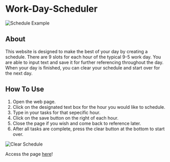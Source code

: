 # Work-Day-Scheduler

![Schedule Example](https://raw.github.com/kirafaye99/Work-Day-Scheduler/main/scheduler-example.PNG)

## About
This website is designed to make the best of your day by creating a schedule. There are 9 slots for each hour of the typical 9-5 work day. You are able to input text and save it for further referencing throughout the day. When your day is finished, you can clear your schedule and start over for the next day.

## How To Use
1. Open the web page.
2. Click on the designated text box for the hour you would like to schedule.
3. Type in your tasks for that sepecific hour.
4. Click on the save button on the right of each hour.
5. Close the page if you wish and come back to reference later.
6. After all tasks are complete, press the clear button at the bottom to start over.

![Clear Schedule](https://raw.github.com/kirafaye99/Work-Day-Scheduler/main/scheduler-clear.PNG)

Access the page [here](https://kirafaye99.github.io/Work-Day-Scheduler/)!

